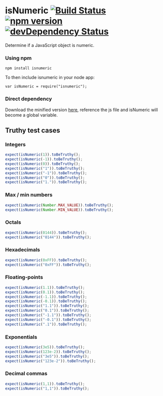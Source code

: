 # isNumeric [![Build Status](https://travis-ci.org/leecrossley/isNumeric.png?branch=master)](https://travis-ci.org/leecrossley/isNumeric) [![npm version](https://badge.fury.io/js/isnumeric.png)](https://npmjs.org/package/isnumeric) [![devDependency Status](https://david-dm.org/leecrossley/isNumeric/dev-status.png)](https://david-dm.org/leecrossley/isNumeric#info=devDependencies)

Determine if a JavaScript object is numeric.

### Using npm

```
npm install isnumeric
```

To then include isnumeric in your node app:

```
var isNumeric = require("isnumeric");
```

### Direct dependency

Download the minified version [here](http://bit.ly/isnumeric), reference the js file and isNumeric will become a global variable.


## Truthy test cases

### Integers

```javascript
expect(isNumeric(1)).toBeTruthy();
expect(isNumeric(-1)).toBeTruthy();
expect(isNumeric(0)).toBeTruthy();
expect(isNumeric("1")).toBeTruthy();
expect(isNumeric("-1")).toBeTruthy();
expect(isNumeric("0")).toBeTruthy();
expect(isNumeric("1.")).toBeTruthy();
```

### Max / min numbers

```javascript
expect(isNumeric(Number.MAX_VALUE)).toBeTruthy();
expect(isNumeric(Number.MIN_VALUE)).toBeTruthy();
```

### Octals

```javascript
expect(isNumeric(0144)).toBeTruthy();
expect(isNumeric("0144")).toBeTruthy();
```

### Hexadecimals

```javascript
expect(isNumeric(0xFF)).toBeTruthy();
expect(isNumeric("0xFF")).toBeTruthy();
```

### Floating-points

```javascript
expect(isNumeric(1.1)).toBeTruthy();
expect(isNumeric(0.1)).toBeTruthy();
expect(isNumeric(-1.1)).toBeTruthy();
expect(isNumeric(-0.1)).toBeTruthy();
expect(isNumeric("1.1")).toBeTruthy();
expect(isNumeric("0.1")).toBeTruthy();
expect(isNumeric("-1.1")).toBeTruthy();
expect(isNumeric("-0.1")).toBeTruthy();
expect(isNumeric(".1")).toBeTruthy();
```

### Exponentials

```javascript
expect(isNumeric(3e5)).toBeTruthy();
expect(isNumeric(123e-2)).toBeTruthy();
expect(isNumeric("3e5")).toBeTruthy();
expect(isNumeric("123e-2")).toBeTruthy();
```

### Decimal commas

```javascript
expect(isNumeric(1,1)).toBeTruthy();
expect(isNumeric("1,1")).toBeTruthy();
```